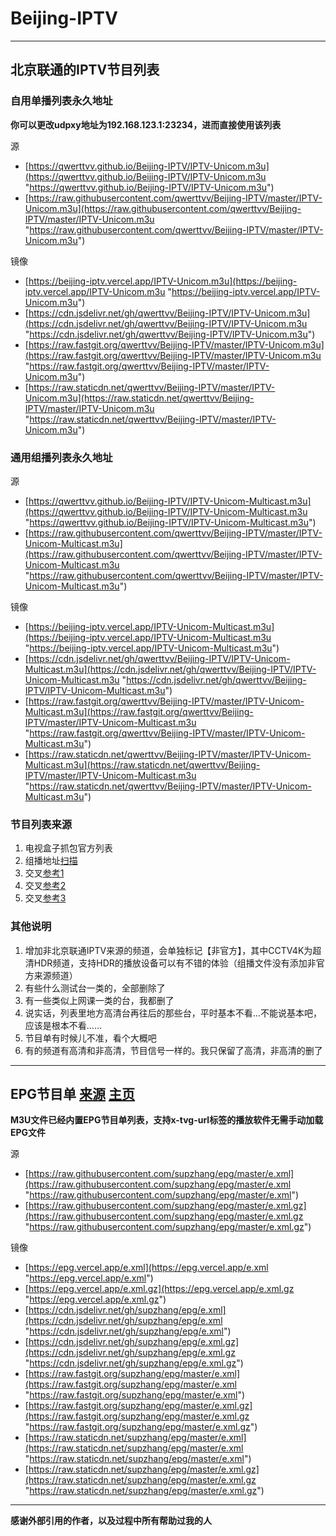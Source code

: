 # Beijing-IPTV

------------

## 北京联通的IPTV节目列表

### 自用单播列表永久地址

**你可以更改udpxy地址为192.168.123.1:23234，进而直接使用该列表**

源

- [https://qwerttvv.github.io/Beijing-IPTV/IPTV-Unicom.m3u](https://qwerttvv.github.io/Beijing-IPTV/IPTV-Unicom.m3u "https://qwerttvv.github.io/Beijing-IPTV/IPTV-Unicom.m3u")
- [https://raw.githubusercontent.com/qwerttvv/Beijing-IPTV/master/IPTV-Unicom.m3u](https://raw.githubusercontent.com/qwerttvv/Beijing-IPTV/master/IPTV-Unicom.m3u "https://raw.githubusercontent.com/qwerttvv/Beijing-IPTV/master/IPTV-Unicom.m3u")

镜像

- [https://beijing-iptv.vercel.app/IPTV-Unicom.m3u](https://beijing-iptv.vercel.app/IPTV-Unicom.m3u "https://beijing-iptv.vercel.app/IPTV-Unicom.m3u")
- [https://cdn.jsdelivr.net/gh/qwerttvv/Beijing-IPTV/IPTV-Unicom.m3u](https://cdn.jsdelivr.net/gh/qwerttvv/Beijing-IPTV/IPTV-Unicom.m3u "https://cdn.jsdelivr.net/gh/qwerttvv/Beijing-IPTV/IPTV-Unicom.m3u")
- [https://raw.fastgit.org/qwerttvv/Beijing-IPTV/master/IPTV-Unicom.m3u](https://raw.fastgit.org/qwerttvv/Beijing-IPTV/master/IPTV-Unicom.m3u "https://raw.fastgit.org/qwerttvv/Beijing-IPTV/master/IPTV-Unicom.m3u")
- [https://raw.staticdn.net/qwerttvv/Beijing-IPTV/master/IPTV-Unicom.m3u](https://raw.staticdn.net/qwerttvv/Beijing-IPTV/master/IPTV-Unicom.m3u "https://raw.staticdn.net/qwerttvv/Beijing-IPTV/master/IPTV-Unicom.m3u")


### 通用组播列表永久地址

源

- [https://qwerttvv.github.io/Beijing-IPTV/IPTV-Unicom-Multicast.m3u](https://qwerttvv.github.io/Beijing-IPTV/IPTV-Unicom-Multicast.m3u "https://qwerttvv.github.io/Beijing-IPTV/IPTV-Unicom-Multicast.m3u")
- [https://raw.githubusercontent.com/qwerttvv/Beijing-IPTV/master/IPTV-Unicom-Multicast.m3u](https://raw.githubusercontent.com/qwerttvv/Beijing-IPTV/master/IPTV-Unicom-Multicast.m3u "https://raw.githubusercontent.com/qwerttvv/Beijing-IPTV/master/IPTV-Unicom-Multicast.m3u")

镜像

- [https://beijing-iptv.vercel.app/IPTV-Unicom-Multicast.m3u](https://beijing-iptv.vercel.app/IPTV-Unicom-Multicast.m3u "https://beijing-iptv.vercel.app/IPTV-Unicom-Multicast.m3u")
- [https://cdn.jsdelivr.net/gh/qwerttvv/Beijing-IPTV/IPTV-Unicom-Multicast.m3u](https://cdn.jsdelivr.net/gh/qwerttvv/Beijing-IPTV/IPTV-Unicom-Multicast.m3u "https://cdn.jsdelivr.net/gh/qwerttvv/Beijing-IPTV/IPTV-Unicom-Multicast.m3u")
- [https://raw.fastgit.org/qwerttvv/Beijing-IPTV/master/IPTV-Unicom-Multicast.m3u](https://raw.fastgit.org/qwerttvv/Beijing-IPTV/master/IPTV-Unicom-Multicast.m3u "https://raw.fastgit.org/qwerttvv/Beijing-IPTV/master/IPTV-Unicom-Multicast.m3u")
- [https://raw.staticdn.net/qwerttvv/Beijing-IPTV/master/IPTV-Unicom-Multicast.m3u](https://raw.staticdn.net/qwerttvv/Beijing-IPTV/master/IPTV-Unicom-Multicast.m3u "https://raw.staticdn.net/qwerttvv/Beijing-IPTV/master/IPTV-Unicom-Multicast.m3u")

### 节目列表来源
1. 电视盒子抓包官方列表
2. 组播地址[扫描](https://github.com/sdhzdmzzl/iptv_channel_scanner_windows "扫描")
3. 交叉[参考1](https://gist.github.com/sdhzdmzzl/93cf74947770066743fff7c7f4fc5820 "参考1")
4. 交叉[参考2](https://github.com/islercn/BeiJing-Unicom-IPTV-List "参考2")
5. 交叉[参考3](https://github.com/friskit-china/beijing-unicom-iptv-tweaker "参考3")

### 其他说明
1. 增加非北京联通IPTV来源的频道，会单独标记【非官方】，其中CCTV4K为超清HDR频道，支持HDR的播放设备可以有不错的体验（组播文件没有添加非官方来源频道）
2. 有些什么测试台一类的，全部删除了
3. 有一些类似上网课一类的台，我都删了
4. 说实话，列表里地方高清台再往后的那些台，平时基本不看…不能说基本吧，应该是根本不看……
5. 节目单有时候儿不准，看个大概吧
6. 有的频道有高清和非高清，节目信号一样的。我只保留了高清，非高清的删了

------------

## EPG节目单 [来源](https://github.com/supzhang/epg "来源") [主页](http://epg.51zmt.top:8000/ "主页")

**M3U文件已经内置EPG节目单列表，支持x-tvg-url标签的播放软件无需手动加载EPG文件**

源

- [https://raw.githubusercontent.com/supzhang/epg/master/e.xml](https://raw.githubusercontent.com/supzhang/epg/master/e.xml "https://raw.githubusercontent.com/supzhang/epg/master/e.xml")
- [https://raw.githubusercontent.com/supzhang/epg/master/e.xml.gz](https://raw.githubusercontent.com/supzhang/epg/master/e.xml.gz "https://raw.githubusercontent.com/supzhang/epg/master/e.xml.gz")

镜像

- [https://epg.vercel.app/e.xml](https://epg.vercel.app/e.xml "https://epg.vercel.app/e.xml")
- [https://epg.vercel.app/e.xml.gz](https://epg.vercel.app/e.xml.gz "https://epg.vercel.app/e.xml.gz")
- [https://cdn.jsdelivr.net/gh/supzhang/epg/e.xml](https://cdn.jsdelivr.net/gh/supzhang/epg/e.xml "https://cdn.jsdelivr.net/gh/supzhang/epg/e.xml")
- [https://cdn.jsdelivr.net/gh/supzhang/epg/e.xml.gz](https://cdn.jsdelivr.net/gh/supzhang/epg/e.xml.gz "https://cdn.jsdelivr.net/gh/supzhang/epg/e.xml.gz")
- [https://raw.fastgit.org/supzhang/epg/master/e.xml](https://raw.fastgit.org/supzhang/epg/master/e.xml "https://raw.fastgit.org/supzhang/epg/master/e.xml")
- [https://raw.fastgit.org/supzhang/epg/master/e.xml.gz](https://raw.fastgit.org/supzhang/epg/master/e.xml.gz "https://raw.fastgit.org/supzhang/epg/master/e.xml.gz")
- [https://raw.staticdn.net/supzhang/epg/master/e.xml](https://raw.staticdn.net/supzhang/epg/master/e.xml "https://raw.staticdn.net/supzhang/epg/master/e.xml")
- [https://raw.staticdn.net/supzhang/epg/master/e.xml.gz](https://raw.staticdn.net/supzhang/epg/master/e.xml.gz "https://raw.staticdn.net/supzhang/epg/master/e.xml.gz")

------------

**感谢外部引用的作者，以及过程中所有帮助过我的人**
